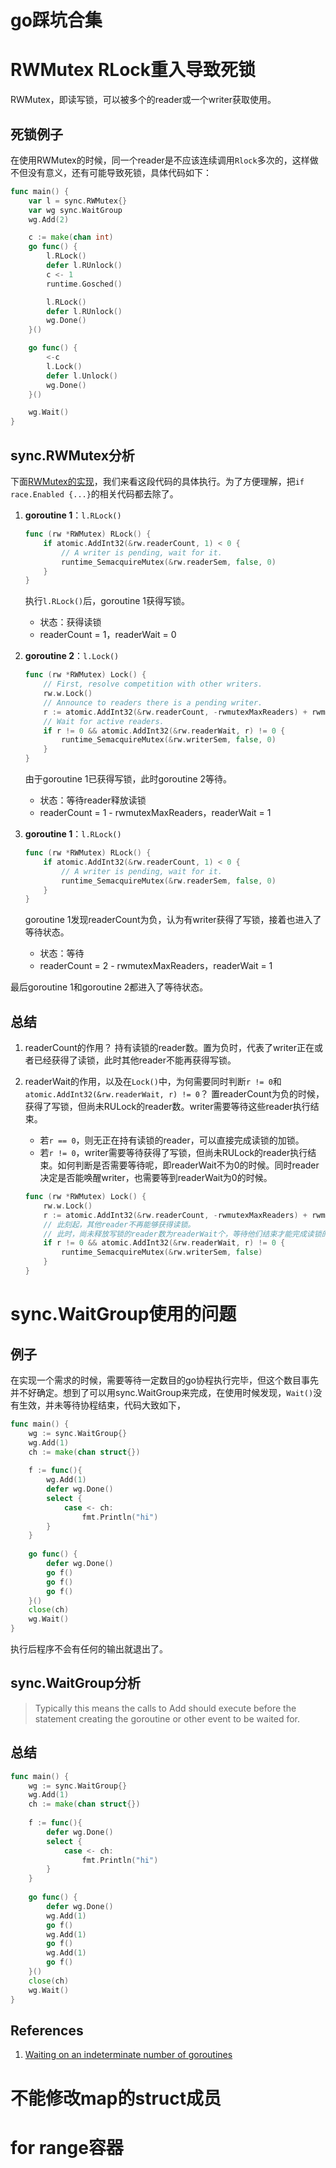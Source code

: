 # go踩坑合集
# RWMutex RLock重入导致死锁
RWMutex，即读写锁，可以被多个的reader或一个writer获取使用。

## 死锁例子
在使用RWMutex的时候，同一个reader是不应该连续调用`Rlock`多次的，这样做不但没有意义，还有可能导致死锁，具体代码如下：

```go
func main() {
	var l = sync.RWMutex{}
	var wg sync.WaitGroup
	wg.Add(2)

	c := make(chan int)
	go func() {
		l.RLock()
		defer l.RUnlock()
		c <- 1
		runtime.Gosched()

		l.RLock()
		defer l.RUnlock()
		wg.Done()
	}()

	go func() {
		<-c
		l.Lock()
		defer l.Unlock()
		wg.Done()
	}()

	wg.Wait()
}
```

## sync.RWMutex分析
下面[RWMutex的实现](https://github.com/golang/go/blob/master/src/sync/rwmutex.go)，我们来看这段代码的具体执行。为了方便理解，把`if race.Enabled {...}`的相关代码都去除了。

1. **goroutine 1**：`l.RLock()`

    ```go
    func (rw *RWMutex) RLock() {
    	if atomic.AddInt32(&rw.readerCount, 1) < 0 {
    		// A writer is pending, wait for it.
    		runtime_SemacquireMutex(&rw.readerSem, false, 0)
    	}
    }
    ```
    
    执行`l.RLock()`后，goroutine 1获得写锁。
    
    * 状态：获得读锁
    * readerCount = 1，readerWait = 0

2. **goroutine 2**：`l.Lock()`

    ```go
    func (rw *RWMutex) Lock() {
    	// First, resolve competition with other writers.
    	rw.w.Lock()
    	// Announce to readers there is a pending writer.
    	r := atomic.AddInt32(&rw.readerCount, -rwmutexMaxReaders) + rwmutexMaxReaders
    	// Wait for active readers.
    	if r != 0 && atomic.AddInt32(&rw.readerWait, r) != 0 {
    		runtime_SemacquireMutex(&rw.writerSem, false, 0)
    	}
    }
    ```
    
    由于goroutine 1已获得写锁，此时goroutine 2等待。
    
    * 状态：等待reader释放读锁
    * readerCount = 1 - rwmutexMaxReaders，readerWait = 1

3. **goroutine 1**：`l.RLock()`

    ```go
    func (rw *RWMutex) RLock() {
    	if atomic.AddInt32(&rw.readerCount, 1) < 0 {
    		// A writer is pending, wait for it.
    		runtime_SemacquireMutex(&rw.readerSem, false, 0)
    	}
    }
    ```
    
    goroutine 1发现readerCount为负，认为有writer获得了写锁，接着也进入了等待状态。
    
    * 状态：等待
    * readerCount = 2 - rwmutexMaxReaders，readerWait = 1

最后goroutine 1和goroutine 2都进入了等待状态。

## 总结
1. readerCount的作用？
    持有读锁的reader数。置为负时，代表了writer正在或者已经获得了读锁，此时其他reader不能再获得写锁。
2. readerWait的作用，以及在`Lock()`中，为何需要同时判断`r != 0`和`atomic.AddInt32(&rw.readerWait, r) != 0`？
    置readerCount为负的时候，获得了写锁，但尚未RULock的reader数。writer需要等待这些reader执行结束。
    
    * 若`r == 0`，则无正在持有读锁的reader，可以直接完成读锁的加锁。
    * 若`r != 0`，writer需要等待获得了写锁，但尚未RULock的reader执行结束。如何判断是否需要等待呢，即readerWait不为0的时候。同时reader决定是否能唤醒writer，也需要等到readerWait为0的时候。

    ```go
    func (rw *RWMutex) Lock() {
    	rw.w.Lock()
    	r := atomic.AddInt32(&rw.readerCount, -rwmutexMaxReaders) + rwmutexMaxReaders
    	// 此刻起，其他reader不再能够获得读锁。
    	// 此时，尚未释放写锁的reader数为readerWait个，等待他们结束才能完成读锁的加锁。
    	if r != 0 && atomic.AddInt32(&rw.readerWait, r) != 0 {
    		runtime_SemacquireMutex(&rw.writerSem, false)
    	}
    }
    ```

# sync.WaitGroup使用的问题
## 例子
在实现一个需求的时候，需要等待一定数目的go协程执行完毕，但这个数目事先并不好确定。想到了可以用sync.WaitGroup来完成，在使用时候发现，`Wait()`没有生效，并未等待协程结束，代码大致如下，

```go
func main() {
	wg := sync.WaitGroup{}
	wg.Add(1)
	ch := make(chan struct{})
	
	f := func(){
		wg.Add(1)
		defer wg.Done()
		select {
			case <- ch:
				fmt.Println("hi")
		}
	}
	
	go func() {
		defer wg.Done()
		go f()
		go f()
		go f()
	}()
	close(ch)
	wg.Wait()
}
```

执行后程序不会有任何的输出就退出了。

## sync.WaitGroup分析
> Typically this means the calls to Add should execute before the statement creating the goroutine or other event to be waited for.

## 总结
```go
func main() {
	wg := sync.WaitGroup{}
	wg.Add(1)
	ch := make(chan struct{})
	
	f := func(){
		defer wg.Done()
		select {
			case <- ch:
				fmt.Println("hi")
		}
	}
	
	go func() {
		defer wg.Done()
		wg.Add(1)
		go f()
		wg.Add(1)
		go f()
		wg.Add(1)
		go f()
	}()
	close(ch)
	wg.Wait()
}
```

## References
1. [Waiting on an indeterminate number of goroutines](https://stackoverflow.com/questions/18805416/waiting-on-an-indeterminate-number-of-goroutines)

# 不能修改map的struct成员

# for range容器
